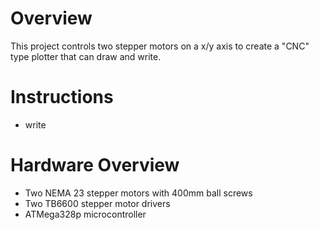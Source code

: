 # Overview
This project controls two stepper motors on a x/y axis to create a "CNC" type plotter that can draw and write. 

# Instructions
- write <string>

# Hardware Overview
- Two NEMA 23 stepper motors with 400mm ball screws
- Two TB6600 stepper motor drivers
- ATMega328p microcontroller 